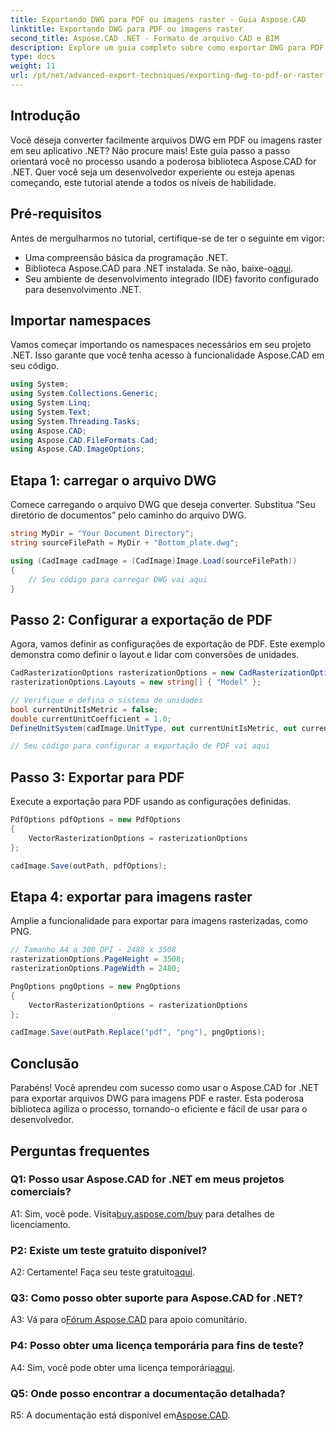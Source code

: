 ```yaml
---
title: Exportando DWG para PDF ou imagens raster - Guia Aspose.CAD
linktitle: Exportando DWG para PDF ou imagens raster
second_title: Aspose.CAD .NET - Formato de arquivo CAD e BIM
description: Explore um guia completo sobre como exportar DWG para PDF ou imagens raster usando Aspose.CAD for .NET. Aprenda as etapas, os pré-requisitos e experimente esta poderosa biblioteca.
type: docs
weight: 11
url: /pt/net/advanced-export-techniques/exporting-dwg-to-pdf-or-raster-images/
---
```

## Introdução

Você deseja converter facilmente arquivos DWG em PDF ou imagens raster em seu aplicativo .NET? Não procure mais! Este guia passo a passo orientará você no processo usando a poderosa biblioteca Aspose.CAD for .NET. Quer você seja um desenvolvedor experiente ou esteja apenas começando, este tutorial atende a todos os níveis de habilidade.

## Pré-requisitos

Antes de mergulharmos no tutorial, certifique-se de ter o seguinte em vigor:

- Uma compreensão básica da programação .NET.
-  Biblioteca Aspose.CAD para .NET instalada. Se não, baixe-o[aqui](https://releases.aspose.com/cad/net/).
- Seu ambiente de desenvolvimento integrado (IDE) favorito configurado para desenvolvimento .NET.

## Importar namespaces

Vamos começar importando os namespaces necessários em seu projeto .NET. Isso garante que você tenha acesso à funcionalidade Aspose.CAD em seu código.

```csharp
using System;
using System.Collections.Generic;
using System.Linq;
using System.Text;
using System.Threading.Tasks;
using Aspose.CAD;
using Aspose.CAD.FileFormats.Cad;
using Aspose.CAD.ImageOptions;
```

## Etapa 1: carregar o arquivo DWG

Comece carregando o arquivo DWG que deseja converter. Substitua “Seu diretório de documentos” pelo caminho do arquivo DWG.

```csharp
string MyDir = "Your Document Directory";
string sourceFilePath = MyDir + "Bottom_plate.dwg";

using (CadImage cadImage = (CadImage)Image.Load(sourceFilePath))
{
    // Seu código para carregar DWG vai aqui
}
```

## Passo 2: Configurar a exportação de PDF

Agora, vamos definir as configurações de exportação de PDF. Este exemplo demonstra como definir o layout e lidar com conversões de unidades.

```csharp
CadRasterizationOptions rasterizationOptions = new CadRasterizationOptions();
rasterizationOptions.Layouts = new string[] { "Model" };

// Verifique e defina o sistema de unidades
bool currentUnitIsMetric = false;
double currentUnitCoefficient = 1.0;
DefineUnitSystem(cadImage.UnitType, out currentUnitIsMetric, out currentUnitCoefficient);

// Seu código para configurar a exportação de PDF vai aqui
```

## Passo 3: Exportar para PDF

Execute a exportação para PDF usando as configurações definidas.

```csharp
PdfOptions pdfOptions = new PdfOptions
{
    VectorRasterizationOptions = rasterizationOptions
};

cadImage.Save(outPath, pdfOptions);
```

## Etapa 4: exportar para imagens raster

Amplie a funcionalidade para exportar para imagens rasterizadas, como PNG.

```csharp
// Tamanho A4 a 300 DPI - 2480 x 3508
rasterizationOptions.PageHeight = 3508;
rasterizationOptions.PageWidth = 2480;

PngOptions pngOptions = new PngOptions
{
    VectorRasterizationOptions = rasterizationOptions
};

cadImage.Save(outPath.Replace("pdf", "png"), pngOptions);
```

## Conclusão

Parabéns! Você aprendeu com sucesso como usar o Aspose.CAD for .NET para exportar arquivos DWG para imagens PDF e raster. Esta poderosa biblioteca agiliza o processo, tornando-o eficiente e fácil de usar para o desenvolvedor.

## Perguntas frequentes

### Q1: Posso usar Aspose.CAD for .NET em meus projetos comerciais?

 A1: Sim, você pode. Visita[buy.aspose.com/buy](https://purchase.aspose.com/buy) para detalhes de licenciamento.

### P2: Existe um teste gratuito disponível?

 A2: Certamente! Faça seu teste gratuito[aqui](https://releases.aspose.com/).

### Q3: Como posso obter suporte para Aspose.CAD for .NET?

 A3: Vá para o[Fórum Aspose.CAD](https://forum.aspose.com/c/cad/19) para apoio comunitário.

### P4: Posso obter uma licença temporária para fins de teste?

 A4: Sim, você pode obter uma licença temporária[aqui](https://purchase.aspose.com/temporary-license/).

### Q5: Onde posso encontrar a documentação detalhada?

 R5: A documentação está disponível em[Aspose.CAD](https://reference.aspose.com/cad/net/).